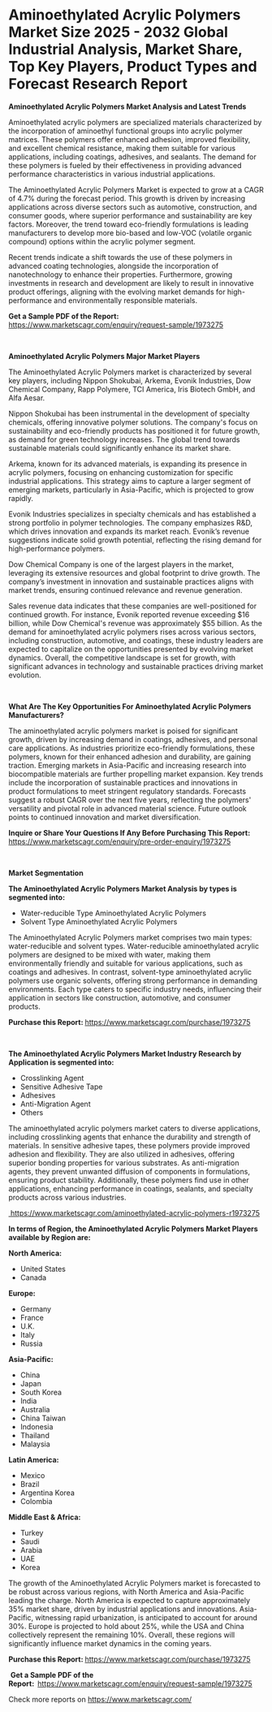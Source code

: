 <p><h1>Aminoethylated Acrylic Polymers Market Size 2025 - 2032 Global Industrial Analysis, Market Share, Top Key Players, Product Types and Forecast Research Report</h1></p><p><strong>Aminoethylated Acrylic Polymers Market Analysis and Latest Trends</strong></p>
<p><p>Aminoethylated acrylic polymers are specialized materials characterized by the incorporation of aminoethyl functional groups into acrylic polymer matrices. These polymers offer enhanced adhesion, improved flexibility, and excellent chemical resistance, making them suitable for various applications, including coatings, adhesives, and sealants. The demand for these polymers is fueled by their effectiveness in providing advanced performance characteristics in various industrial applications.</p><p>The Aminoethylated Acrylic Polymers Market is expected to grow at a CAGR of 4.7% during the forecast period. This growth is driven by increasing applications across diverse sectors such as automotive, construction, and consumer goods, where superior performance and sustainability are key factors. Moreover, the trend toward eco-friendly formulations is leading manufacturers to develop more bio-based and low-VOC (volatile organic compound) options within the acrylic polymer segment.</p><p>Recent trends indicate a shift towards the use of these polymers in advanced coating technologies, alongside the incorporation of nanotechnology to enhance their properties. Furthermore, growing investments in research and development are likely to result in innovative product offerings, aligning with the evolving market demands for high-performance and environmentally responsible materials.</p></p>
<p><strong>Get a Sample PDF of the Report:&nbsp;</strong> <a href="https://www.marketscagr.com/enquiry/request-sample/1973275?utm_campaign=3127&utm_medium=2&utm_source=Github&utm_content=ia&utm_term=03042025&utm_id=aminoethylated-acrylic-polymers">https://www.marketscagr.com/enquiry/request-sample/1973275</a></p>
<p>&nbsp;</p>
<p><strong>Aminoethylated Acrylic Polymers Major Market Players</strong></p>
<p><p>The Aminoethylated Acrylic Polymers market is characterized by several key players, including Nippon Shokubai, Arkema, Evonik Industries, Dow Chemical Company, Rapp Polymere, TCI America, Iris Biotech GmbH, and Alfa Aesar. </p><p>Nippon Shokubai has been instrumental in the development of specialty chemicals, offering innovative polymer solutions. The company's focus on sustainability and eco-friendly products has positioned it for future growth, as demand for green technology increases. The global trend towards sustainable materials could significantly enhance its market share.</p><p>Arkema, known for its advanced materials, is expanding its presence in acrylic polymers, focusing on enhancing customization for specific industrial applications. This strategy aims to capture a larger segment of emerging markets, particularly in Asia-Pacific, which is projected to grow rapidly.</p><p>Evonik Industries specializes in specialty chemicals and has established a strong portfolio in polymer technologies. The company emphasizes R&D, which drives innovation and expands its market reach. Evonik’s revenue suggestions indicate solid growth potential, reflecting the rising demand for high-performance polymers.</p><p>Dow Chemical Company is one of the largest players in the market, leveraging its extensive resources and global footprint to drive growth. The company’s investment in innovation and sustainable practices aligns with market trends, ensuring continued relevance and revenue generation.</p><p>Sales revenue data indicates that these companies are well-positioned for continued growth. For instance, Evonik reported revenue exceeding $16 billion, while Dow Chemical's revenue was approximately $55 billion. As the demand for aminoethylated acrylic polymers rises across various sectors, including construction, automotive, and coatings, these industry leaders are expected to capitalize on the opportunities presented by evolving market dynamics. Overall, the competitive landscape is set for growth, with significant advances in technology and sustainable practices driving market evolution.</p></p>
<p>&nbsp;</p>
<p><strong>What Are The Key Opportunities For Aminoethylated Acrylic Polymers Manufacturers?</strong></p>
<p><p>The aminoethylated acrylic polymers market is poised for significant growth, driven by increasing demand in coatings, adhesives, and personal care applications. As industries prioritize eco-friendly formulations, these polymers, known for their enhanced adhesion and durability, are gaining traction. Emerging markets in Asia-Pacific and increasing research into biocompatible materials are further propelling market expansion. Key trends include the incorporation of sustainable practices and innovations in product formulations to meet stringent regulatory standards. Forecasts suggest a robust CAGR over the next five years, reflecting the polymers' versatility and pivotal role in advanced material science. Future outlook points to continued innovation and market diversification.</p></p>
<p><strong>Inquire or Share Your Questions If Any Before Purchasing This Report:</strong> <a href="https://www.marketscagr.com/enquiry/pre-order-enquiry/1973275?utm_campaign=3127&utm_medium=2&utm_source=Github&utm_content=ia&utm_term=03042025&utm_id=aminoethylated-acrylic-polymers">https://www.marketscagr.com/enquiry/pre-order-enquiry/1973275</a></p>
<p>&nbsp;</p>
<p><strong>Market Segmentation</strong></p>
<p><strong>The Aminoethylated Acrylic Polymers Market Analysis by types is segmented into:</strong></p>
<p><ul><li>Water-reducible Type Aminoethylated Acrylic Polymers</li><li>Solvent Type Aminoethylated Acrylic Polymers</li></ul></p>
<p><p>The Aminoethylated Acrylic Polymers market comprises two main types: water-reducible and solvent types. Water-reducible aminoethylated acrylic polymers are designed to be mixed with water, making them environmentally friendly and suitable for various applications, such as coatings and adhesives. In contrast, solvent-type aminoethylated acrylic polymers use organic solvents, offering strong performance in demanding environments. Each type caters to specific industry needs, influencing their application in sectors like construction, automotive, and consumer products.</p></p>
<p><strong>Purchase this Report:&nbsp;</strong><a href="https://www.marketscagr.com/purchase/1973275?utm_campaign=3127&utm_medium=2&utm_source=Github&utm_content=ia&utm_term=03042025&utm_id=aminoethylated-acrylic-polymers">https://www.marketscagr.com/purchase/1973275</a></p>
<p>&nbsp;</p>
<p><strong>The Aminoethylated Acrylic Polymers Market Industry Research by Application is segmented into:</strong></p>
<p><ul><li>Crosslinking Agent</li><li>Sensitive Adhesive Tape</li><li>Adhesives</li><li>Anti-Migration Agent</li><li>Others</li></ul></p>
<p><p>The aminoethylated acrylic polymers market caters to diverse applications, including crosslinking agents that enhance the durability and strength of materials. In sensitive adhesive tapes, these polymers provide improved adhesion and flexibility. They are also utilized in adhesives, offering superior bonding properties for various substrates. As anti-migration agents, they prevent unwanted diffusion of components in formulations, ensuring product stability. Additionally, these polymers find use in other applications, enhancing performance in coatings, sealants, and specialty products across various industries.</p></p>
<p><a href="https://www.marketscagr.com/aminoethylated-acrylic-polymers-r1973275?utm_campaign=3127&utm_medium=2&utm_source=Github&utm_content=ia&utm_term=03042025&utm_id=aminoethylated-acrylic-polymers">&nbsp;https://www.marketscagr.com/aminoethylated-acrylic-polymers-r1973275</a></p>
<p><strong>In terms of Region, the Aminoethylated Acrylic Polymers Market Players available by Region are:</strong></p>
<p>
    <p> <strong> North America: </strong>
        <ul>
            <li>United States</li>
            <li>Canada</li>
        </ul>
        </p> 
    <p> <strong> Europe: </strong>
        <ul>
            <li>Germany</li>
            <li>France</li>
            <li>U.K.</li>
            <li>Italy</li>
            <li>Russia</li>
        </ul>
        </p> 
    <p> <strong> Asia-Pacific: </strong>
        <ul>
            <li>China</li>
            <li>Japan</li>
            <li>South Korea</li>
            <li>India</li>
            <li>Australia</li>
            <li>China Taiwan</li>
            <li>Indonesia</li>
            <li>Thailand</li>
            <li>Malaysia</li>
        </ul>
        </p> 
    <p> <strong> Latin America: </strong>
        <ul>
            <li>Mexico</li>
            <li>Brazil</li>
            <li>Argentina Korea</li>
            <li>Colombia</li>
        </ul>
        </p> 
    <p> <strong> Middle East & Africa: </strong>
        <ul>
            <li>Turkey</li>
            <li>Saudi</li>
            <li>Arabia</li>
            <li>UAE</li>
            <li>Korea</li>
        </ul>
    </p>
    </p>
<p><p>The growth of the Aminoethylated Acrylic Polymers market is forecasted to be robust across various regions, with North America and Asia-Pacific leading the charge. North America is expected to capture approximately 35% market share, driven by industrial applications and innovations. Asia-Pacific, witnessing rapid urbanization, is anticipated to account for around 30%. Europe is projected to hold about 25%, while the USA and China collectively represent the remaining 10%. Overall, these regions will significantly influence market dynamics in the coming years.</p></p>
<p><strong>Purchase this Report: </strong><a href="https://www.marketscagr.com/purchase/1973275?utm_campaign=3127&utm_medium=2&utm_source=Github&utm_content=ia&utm_term=03042025&utm_id=aminoethylated-acrylic-polymers">https://www.marketscagr.com/purchase/1973275</a></p>
<p>&nbsp;<strong>Get a Sample PDF of the Report:&nbsp;&nbsp;</strong><a href="https://www.marketscagr.com/enquiry/request-sample/1973275?utm_campaign=3127&utm_medium=2&utm_source=Github&utm_content=ia&utm_term=03042025&utm_id=aminoethylated-acrylic-polymers">https://www.marketscagr.com/enquiry/request-sample/1973275</a></p>
<p><strong></strong></p>
<p>Check more reports on <a href="https://www.marketscagr.com/?utm_campaign=3127&utm_medium=2&utm_source=Github&utm_content=ia&utm_term=03042025&utm_id=aminoethylated-acrylic-polymers">https://www.marketscagr.com/</a></p>